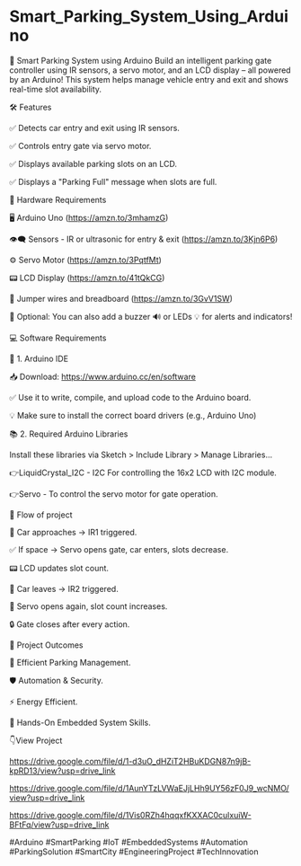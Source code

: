 # Smart_Parking_System_Using_Arduino
🚗 Smart Parking System using Arduino Build an intelligent parking gate controller using IR sensors, a servo motor, and an LCD display – all powered by an Arduino! This system helps manage vehicle entry and exit and shows real-time slot availability.



🛠️ Features

✅ Detects car entry and exit using IR sensors.

✅ Controls entry gate via servo motor.

✅ Displays available parking slots on an LCD.

✅ Displays a "Parking Full" message when slots are full.



🧰 Hardware Requirements

🖥️ Arduino Uno (https://amzn.to/3mhamzG)

👁️‍🗨️ Sensors - IR or ultrasonic for entry & exit (https://amzn.to/3Kjn6P6)

⚙️ Servo Motor (https://amzn.to/3PqtfMt)

📟 LCD Display (https://amzn.to/41tQkCG)

🔌 Jumper wires and breadboard (https://amzn.to/3GvV1SW)

🛒 Optional: You can also add a buzzer 🔊 or LEDs 💡 for alerts and indicators!



💻 Software Requirements

🧠 1. Arduino IDE

📥 Download: https://www.arduino.cc/en/software

✅ Use it to write, compile, and upload code to the Arduino board.

💡 Make sure to install the correct board drivers (e.g., Arduino Uno)



📚 2. Required Arduino Libraries

Install these libraries via Sketch > Include Library > Manage Libraries...

👉LiquidCrystal_I2C - I2C	For controlling the 16x2 LCD with I2C module.

👉Servo - To control the servo motor for gate operation.




🔁 Flow of project

🚗 Car approaches → IR1 triggered.

✅ If space → Servo opens gate, car enters, slots decrease.

📟 LCD updates slot count.

🚙 Car leaves → IR2 triggered.

🔄 Servo opens again, slot count increases.

🔒 Gate closes after every action.




🎯 Project Outcomes

🚗 Efficient Parking Management.

🛡️ Automation & Security.

⚡ Energy Efficient.

🧠 Hands-On Embedded System Skills.



👇View Project


https://drive.google.com/file/d/1-d3uO_dHZiT2HBuKDGN87n9jB-kpRD13/view?usp=drive_link


https://drive.google.com/file/d/1AunYTzLVWaEJjLHh9UY56zF0J9_wcNMO/view?usp=drive_link


https://drive.google.com/file/d/1Vis0RZh4hqqxfKXXAC0culxuiW-BFtFq/view?usp=drive_link




#Arduino #SmartParking #IoT #EmbeddedSystems #Automation #ParkingSolution #SmartCity #EngineeringProject #TechInnovation
